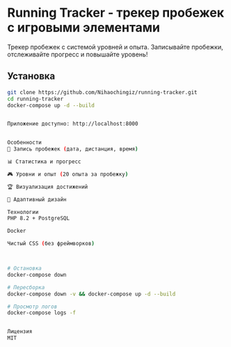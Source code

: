 # Running Tracker - трекер пробежек с игровыми элементами

Трекер пробежек с системой уровней и опыта. Записывайте пробежки, отслеживайте прогресс и повышайте уровень!

## Установка

```bash
git clone https://github.com/Nihaochingiz/running-tracker.git
cd running-tracker
docker-compose up -d --build


Приложение доступно: http://localhost:8000


Особенности
📅 Запись пробежек (дата, дистанция, время)

📊 Статистика и прогресс

🎮 Уровни и опыт (20 опыта за пробежку)

🏆 Визуализация достижений

📱 Адаптивный дизайн

Технологии
PHP 8.2 + PostgreSQL

Docker

Чистый CSS (без фреймворков)



# Остановка
docker-compose down

# Пересборка
docker-compose down -v && docker-compose up -d --build

# Просмотр логов
docker-compose logs -f


Лицензия
MIT
